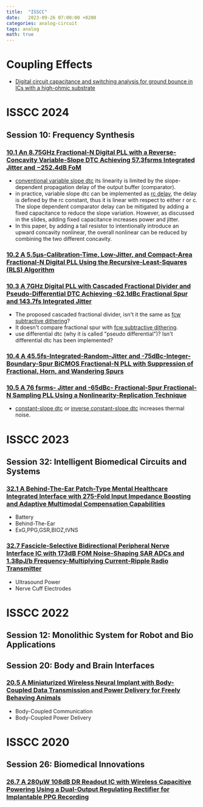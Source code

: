 ```yaml
---
title:  "ISSCC"
date:   2023-09-26 07:00:00 +0200
categories: analog-circuit
tags: analog
math: true
---
```


# Coupling Effects

- [Digital circuit capacitance and switching analysis for ground bounce in ICs with a high-ohmic substrate](https://ieeexplore.ieee.org/document/1308586)

# ISSCC 2024

## Session 10: Frequency Synthesis

### [10.1 An 8.75GHz Fractional-N Digital PLL with a Reverse-Concavity Variable-Slope DTC Achieving 57.3fsrms Integrated Jitter and −252.4dB FoM](https://ieeexplore.ieee.org/document/10454388)

- [conventional variable slope dtc](https://ieeexplore.ieee.org/document/7108057) its linearity is limited by the slope-dependent propagation delay of the output buffer (comparator).
- in practice, variable slope dtc can be implemented as [rc delay](https://ieeexplore.ieee.org/document/8666017), the delay is defined by the rc constant, thus it is linear with respect to either r or c. The slope dependent comparator delay can be mitigated by adding a fixed capacitance to reduce the slope variation. However, as discussed in the slides, adding fixed capacitance increases power and jitter.
- In this paper, by adding a tail resistor to intentionally introduce an upward concavity nonlinear, the overall nonlinear can be reduced by combining the two different concavity.

### [10.2 A 5.5μs-Calibration-Time, Low-Jitter, and Compact-Area Fractional-N Digital PLL Using the Recursive-Least-Squares (RLS) Algorithm](https://ieeexplore.ieee.org/document/10454495)

### [10.3 A 7GHz Digital PLL with Cascaded Fractional Divider and Pseudo-Differential DTC Achieving -62.1dBc Fractional Spur and 143.7fs Integrated Jitter](https://ieeexplore.ieee.org/document/10454284)
- The proposed cascaded fractional divider, isn't it the same as [fcw subtractive dithering](https://ieeexplore.ieee.org/abstract/document/10067719)?
- It doesn't compare fractional spur with [fcw subtractive dithering](https://ieeexplore.ieee.org/abstract/document/10067719).
- use differential dtc (why it is called "pseudo differential")? Isn't differential dtc has been implemented?

### [10.4 A 45.5fs-Integrated-Random-Jitter and -75dBc-Integer-Boundary-Spur BiCMOS Fractional-N PLL with Suppression of Fractional, Horn, and Wandering Spurs](https://ieeexplore.ieee.org/document/10454462)

### [10.5 A 76 fsrms- Jitter and -65dBc- Fractional-Spur Fractional-N Sampling PLL Using a Nonlinearity-Replication Technique](https://ieeexplore.ieee.org/document/10454557)
- [constant-slope dtc](https://ieeexplore.ieee.org/document/7108057) or [inverse constant-slope dtc](https://ieeexplore.ieee.org/document/10067719) increases thermal noise.

# ISSCC 2023

## Session 32: Intelligent Biomedical Circuits and Systems

### [32.1 A Behind-The-Ear Patch-Type Mental Healthcare Integrated Interface with 275-Fold Input Impedance Boosting and Adaptive Multimodal Compensation Capabilities](https://ieeexplore.ieee.org/document/10067723)

- Battery
- Behind-The-Ear
- ExG,PPG,GSR,BIOZ,tVNS

### [32.7 Fascicle-Selective Bidirectional Peripheral Nerve Interface IC with 173dB FOM Noise-Shaping SAR ADCs and 1.38pJ/b Frequency-Multiplying Current-Ripple Radio Transmitter](https://ieeexplore.ieee.org/document/10067626)

- Ultrasound Power
- Nerve Cuff Electrodes

# ISSCC 2022

## Session 12: Monolithic System for Robot and Bio Applications

## Session 20: Body and Brain Interfaces

### [20.5 A Miniaturized Wireless Neural Implant with Body-Coupled Data Transmission and Power Delivery for Freely Behaving Animals](https://ieeexplore.ieee.org/document/9731733)

- Body-Coupled Communication
- Body-Coupled Power Delivery

# ISSCC 2020

## Session 26: Biomedical Innovations

### [26.7 A 280µW 108dB DR Readout IC with Wireless Capacitive Powering Using a Dual-Output Regulating Rectifier for Implantable PPG Recording](https://ieeexplore.ieee.org/document/9063116)
